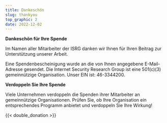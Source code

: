 ```yaml
---
title: Dankeschön
slug: thankyou
top_graphic: 2
date: 2022-12-02
---
```


  <div class="container">
    <p><strong>Dankeschön für Ihre Spende</strong></p>
    <p>Im Namen aller Mitarbeiter der ISRG danken wir Ihnen für Ihren Beitrag zur Unterstützung unserer Arbeit.</p>
    <p>Eine Spendenbescheinigung wurde an die von Ihnen angegebene E-Mail-Adresse gesendet. Die Internet Security Research Group ist eine 501(c)(3) gemeinnützige Organisation. Unser EIN ist: 46-3344200.</p>
    <p class="pt-2"><strong>Verdoppeln Sie Ihre Spende</strong></p>
    <p>Viele Unternehmen verdoppeln die Spenden ihrer Mitarbeiter an gemeinnützige Organisationen. Prüfen Sie, ob Ihre Organisation ein entsprechendes Programm anbietet und verdoppeln Sie Ihre Wirkung!</p>
    <div class="pt-2">
      {{< double_donation >}}
    </div>
  </div>
